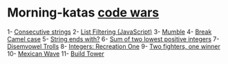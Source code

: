 # Morning-katas [code wars](https://www.codewars.com/dashboard)

1- [Consecutive strings](https://www.codewars.com/kata/56a5d994ac971f1ac500003e)
2- [List Filtering (JavaScript)](https://www.codewars.com/kata/reviews/5411f7ec17dc0b7b7e000231/groups/5411f7eed436bd316b000d18)
3- [Mumble](https://www.codewars.com/kata/5667e8f4e3f572a8f2000039/forks/javascript)
4- [Break Camel case](https://www.codewars.com/kata/5208f99aee097e6552000148/solutions/javascript/me/best_practice)
5- [String ends with?](https://www.codewars.com/kata/51f2d1cafc9c0f745c00037d/solutions/javascript/me/best_practice)
6- [Sum of two lowest positive integers](https://www.codewars.com/kata/558fc85d8fd1938afb000014/solutions/javascript)
7- [Disemvowel Trolls](https://www.codewars.com/kata/52fba66badcd10859f00097e/solutions/javascript/me/best_practice)
8- [Integers: Recreation One](https://www.codewars.com/kata/55aa075506463dac6600010d/solutions/javascript/me/best_practice)
9- [Two fighters, one winner](https://www.codewars.com/kata/577bd8d4ae2807c64b00045b/solutions/javascript/me/best_practice)
10- [Mexican Wave](https://www.codewars.com/kata/58f5c63f1e26ecda7e000029/solutions/javascript/me/best_practice)
11- [Build Tower](https://www.codewars.com/kata/58f5c63f1e26ecda7e000029/solutions/javascript/me/best_practice)
 
